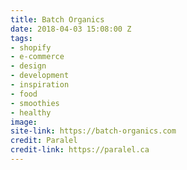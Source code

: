 ```yaml
---
title: Batch Organics
date: 2018-04-03 15:08:00 Z
tags:
- shopify
- e-commerce
- design
- development
- inspiration
- food
- smoothies
- healthy
image: 
site-link: https://batch-organics.com
credit: Paralel
credit-link: https://paralel.ca
---
```


